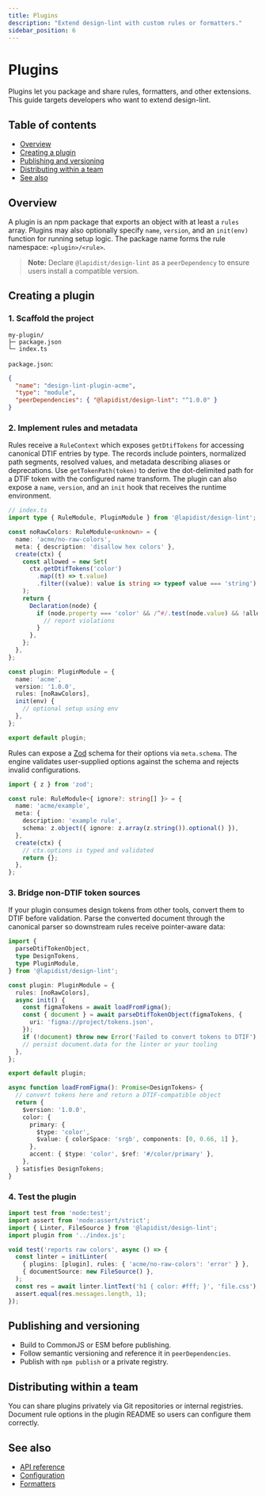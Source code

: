 ```yaml
---
title: Plugins
description: "Extend design-lint with custom rules or formatters."
sidebar_position: 6
---
```


# Plugins

Plugins let you package and share rules, formatters, and other extensions. This guide targets developers who want to extend design-lint.

## Table of contents
- [Overview](#overview)
- [Creating a plugin](#creating-a-plugin)
- [Publishing and versioning](#publishing-and-versioning)
- [Distributing within a team](#distributing-within-a-team)
- [See also](#see-also)

## Overview
A plugin is an npm package that exports an object with at least a `rules` array.
Plugins may also optionally specify `name`, `version`, and an `init(env)` function
for running setup logic. The package name forms the rule namespace:
`<plugin>/<rule>`.

> **Note:** Declare `@lapidist/design-lint` as a `peerDependency` to ensure users install a compatible version.

## Creating a plugin
### 1. Scaffold the project
```text
my-plugin/
├─ package.json
└─ index.ts
```

`package.json`:
```json
{
  "name": "design-lint-plugin-acme",
  "type": "module",
  "peerDependencies": { "@lapidist/design-lint": "^1.0.0" }
}
```

### 2. Implement rules and metadata
Rules receive a `RuleContext` which exposes `getDtifTokens` for accessing
canonical DTIF entries by type. The records include pointers, normalized path
segments, resolved values, and metadata describing aliases or deprecations. Use
`getTokenPath(token)` to derive the dot-delimited path for a DTIF token with the
configured name transform. The plugin can also expose a `name`, `version`, and
an `init` hook that receives the runtime environment.

```ts
// index.ts
import type { RuleModule, PluginModule } from '@lapidist/design-lint';

const noRawColors: RuleModule<unknown> = {
  name: 'acme/no-raw-colors',
  meta: { description: 'disallow hex colors' },
  create(ctx) {
    const allowed = new Set(
      ctx.getDtifTokens('color')
        .map((t) => t.value)
        .filter((value): value is string => typeof value === 'string'),
    );
    return {
      Declaration(node) {
        if (node.property === 'color' && /^#/.test(node.value) && !allowed.has(node.value)) {
          // report violations
        }
      },
    };
  },
};

const plugin: PluginModule = {
  name: 'acme',
  version: '1.0.0',
  rules: [noRawColors],
  init(env) {
    // optional setup using env
  },
};

export default plugin;
```

Rules can expose a [Zod](https://zod.dev/) schema for their options via
`meta.schema`. The engine validates user-supplied options against the schema
and rejects invalid configurations.

```ts
import { z } from 'zod';

const rule: RuleModule<{ ignore?: string[] }> = {
  name: 'acme/example',
  meta: {
    description: 'example rule',
    schema: z.object({ ignore: z.array(z.string()).optional() }),
  },
  create(ctx) {
    // ctx.options is typed and validated
    return {};
  },
};
```

### 3. Bridge non-DTIF token sources
If your plugin consumes design tokens from other tools, convert them to DTIF
before validation. Parse the converted document through the canonical parser so
downstream rules receive pointer-aware data:

```ts
import {
  parseDtifTokenObject,
  type DesignTokens,
  type PluginModule,
} from '@lapidist/design-lint';

const plugin: PluginModule = {
  rules: [noRawColors],
  async init() {
    const figmaTokens = await loadFromFigma();
    const { document } = await parseDtifTokenObject(figmaTokens, {
      uri: 'figma://project/tokens.json',
    });
    if (!document) throw new Error('Failed to convert tokens to DTIF');
    // persist document.data for the linter or your tooling
  },
};

export default plugin;

async function loadFromFigma(): Promise<DesignTokens> {
  // convert tokens here and return a DTIF-compatible object
  return {
    $version: '1.0.0',
    color: {
      primary: {
        $type: 'color',
        $value: { colorSpace: 'srgb', components: [0, 0.66, 1] },
      },
      accent: { $type: 'color', $ref: '#/color/primary' },
    },
  } satisfies DesignTokens;
}
```

### 4. Test the plugin
```ts
import test from 'node:test';
import assert from 'node:assert/strict';
import { Linter, FileSource } from '@lapidist/design-lint';
import plugin from '../index.js';

void test('reports raw colors', async () => {
  const linter = initLinter(
    { plugins: [plugin], rules: { 'acme/no-raw-colors': 'error' } },
    { documentSource: new FileSource() },
  );
  const res = await linter.lintText('h1 { color: #fff; }', 'file.css');
  assert.equal(res.messages.length, 1);
});
```

## Publishing and versioning
- Build to CommonJS or ESM before publishing.
- Follow semantic versioning and reference it in `peerDependencies`.
- Publish with `npm publish` or a private registry.

## Distributing within a team
You can share plugins privately via Git repositories or internal registries. Document rule options in the plugin README so users can configure them correctly.

## See also
- [API reference](./api.md)
- [Configuration](./configuration.md)
- [Formatters](./formatters.md)
